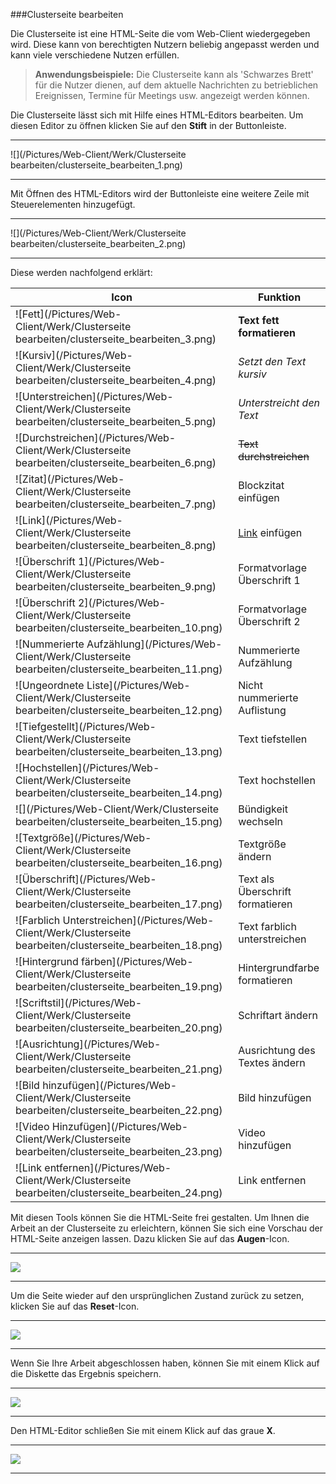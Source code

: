 ###Clusterseite bearbeiten

Die Clusterseite ist eine HTML-Seite die vom Web-Client wiedergegeben wird. Diese kann von berechtigten Nutzern beliebig angepasst werden und kann viele verschiedene Nutzen erfüllen.

>**Anwendungsbeispiele:** Die Clusterseite kann als 'Schwarzes Brett' für die Nutzer dienen, auf dem aktuelle Nachrichten zu betrieblichen Ereignissen, Termine für Meetings usw. angezeigt werden können.

Die Clusterseite lässt sich mit Hilfe eines HTML-Editors bearbeiten. Um diesen Editor zu öffnen klicken Sie auf den **Stift** in der Buttonleiste.

---
![](/Pictures/Web-Client/Werk/Clusterseite bearbeiten/clusterseite_bearbeiten_1.png)

---

Mit Öffnen des HTML-Editors wird der Buttonleiste eine weitere Zeile mit Steuerelementen hinzugefügt.

---
![](/Pictures/Web-Client/Werk/Clusterseite bearbeiten/clusterseite_bearbeiten_2.png)

---

Diese werden nachfolgend erklärt:

|Icon|Funktion|
|-|-|
|![Fett](/Pictures/Web-Client/Werk/Clusterseite bearbeiten/clusterseite_bearbeiten_3.png)|**Text fett formatieren**|
|![Kursiv](/Pictures/Web-Client/Werk/Clusterseite bearbeiten/clusterseite_bearbeiten_4.png)|*Setzt den Text kursiv*|
|![Unterstreichen](/Pictures/Web-Client/Werk/Clusterseite bearbeiten/clusterseite_bearbeiten_5.png)|_Unterstreicht den Text_|
|![Durchstreichen](/Pictures/Web-Client/Werk/Clusterseite bearbeiten/clusterseite_bearbeiten_6.png)|~~Text durchstreichen~~|
|![Zitat](/Pictures/Web-Client/Werk/Clusterseite bearbeiten/clusterseite_bearbeiten_7.png)|Blockzitat einfügen|
|![Link](/Pictures/Web-Client/Werk/Clusterseite bearbeiten/clusterseite_bearbeiten_8.png)|[Link](https://www.saxess-software.de) einfügen|
|![Überschrift 1](/Pictures/Web-Client/Werk/Clusterseite bearbeiten/clusterseite_bearbeiten_9.png)|Formatvorlage Überschrift 1|
|![Überschrift 2](/Pictures/Web-Client/Werk/Clusterseite bearbeiten/clusterseite_bearbeiten_10.png)|Formatvorlage Überschrift 2|
|![Nummerierte Aufzählung](/Pictures/Web-Client/Werk/Clusterseite bearbeiten/clusterseite_bearbeiten_11.png)|Nummerierte Aufzählung|
|![Ungeordnete Liste](/Pictures/Web-Client/Werk/Clusterseite bearbeiten/clusterseite_bearbeiten_12.png)|Nicht nummerierte Auflistung|
|![Tiefgestellt](/Pictures/Web-Client/Werk/Clusterseite bearbeiten/clusterseite_bearbeiten_13.png)|Text tiefstellen|
|![Hochstellen](/Pictures/Web-Client/Werk/Clusterseite bearbeiten/clusterseite_bearbeiten_14.png)|Text hochstellen|
|![](/Pictures/Web-Client/Werk/Clusterseite bearbeiten/clusterseite_bearbeiten_15.png)|Bündigkeit wechseln|
|![Textgröße](/Pictures/Web-Client/Werk/Clusterseite bearbeiten/clusterseite_bearbeiten_16.png)|Textgröße ändern|
|![Überschrift](/Pictures/Web-Client/Werk/Clusterseite bearbeiten/clusterseite_bearbeiten_17.png)|Text als Überschrift formatieren|
|![Farblich Unterstreichen](/Pictures/Web-Client/Werk/Clusterseite bearbeiten/clusterseite_bearbeiten_18.png)|Text farblich unterstreichen|
|![Hintergrund färben](/Pictures/Web-Client/Werk/Clusterseite bearbeiten/clusterseite_bearbeiten_19.png)|Hintergrundfarbe formatieren|
|![Scriftstil](/Pictures/Web-Client/Werk/Clusterseite bearbeiten/clusterseite_bearbeiten_20.png)|Schriftart ändern|
|![Ausrichtung](/Pictures/Web-Client/Werk/Clusterseite bearbeiten/clusterseite_bearbeiten_21.png)|Ausrichtung des Textes ändern|
|![Bild hinzufügen](/Pictures/Web-Client/Werk/Clusterseite bearbeiten/clusterseite_bearbeiten_22.png)|Bild hinzufügen|
|![Video Hinzufügen](/Pictures/Web-Client/Werk/Clusterseite bearbeiten/clusterseite_bearbeiten_23.png)|Video hinzufügen|
|![Link entfernen](/Pictures/Web-Client/Werk/Clusterseite bearbeiten/clusterseite_bearbeiten_24.png)|Link entfernen|

Mit diesen Tools können Sie die HTML-Seite frei gestalten. Um Ihnen die Arbeit an der Clusterseite zu erleichtern, können Sie sich eine Vorschau der HTML-Seite anzeigen lassen. Dazu klicken Sie auf das **Augen**-Icon.

---
![](/Pictures/Web-Client/Werk/Clusterseite/clusterseite_bearbeiten_25.png)

---

Um die Seite wieder auf den ursprünglichen Zustand zurück zu setzen, klicken Sie auf das **Reset**-Icon.

---
![](/Pictures/Web-Client/Werk/Clusterseite/clusterseite_bearbeiten_26.png)

---

Wenn Sie Ihre Arbeit abgeschlossen haben, können Sie mit einem Klick auf die Diskette das Ergebnis speichern.

---
![](/Pictures/Web-Client/Werk/Clusterseite/clusterseite_bearbeiten_27.png)

---

Den HTML-Editor schließen Sie mit einem Klick auf das graue **X**.

---
![](/Pictures/Web-Client/Werk/Clusterseite/clusterseite_bearbeiten_28.png)

---